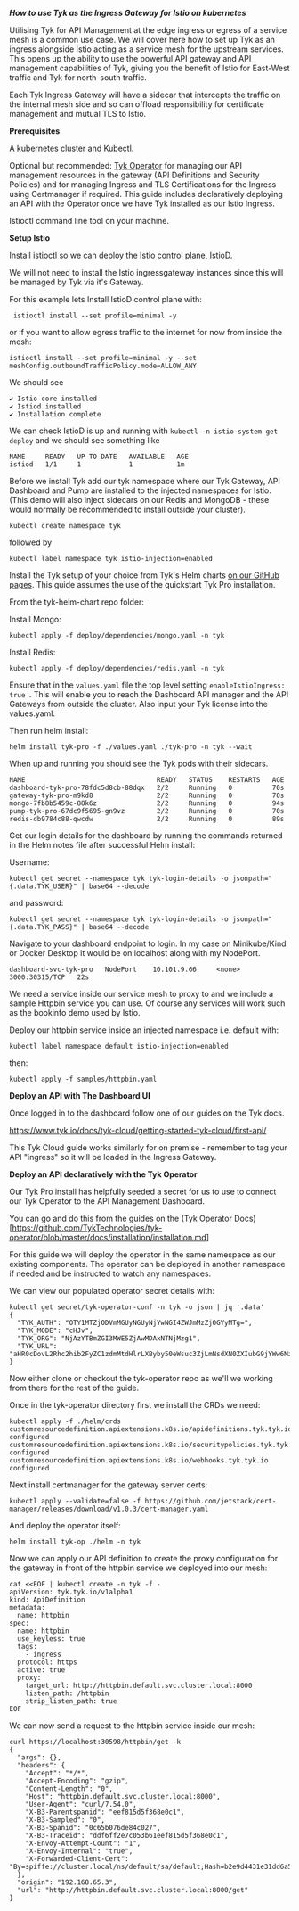 ***How to use Tyk as the Ingress Gateway for Istio on kubernetes***

Utilising Tyk for API Management at the edge ingress or egress of a service mesh is a common use case. We will cover here how to set up Tyk as an ingress alongside Istio acting as a service mesh for the upstream services. This opens up the ability to use the powerful API gateway and API management capabilities of Tyk, giving you the benefit of Istio for East-West traffic and Tyk for north-south traffic.

Each Tyk Ingress Gateway will have a sidecar that intercepts the traffic on the internal mesh side and so can offload responsibility for certificate management and mutual TLS to Istio.  

**Prerequisites**

A kubernetes cluster and Kubectl. 

Optional but recommended:
[Tyk Operator](https://github.com/TykTechnologies/tyk-operator) for managing our API management resources in the gateway (API Definitions and Security Policies) and for managing Ingress and TLS Certifications for the Ingress using Certmanager if required. This guide includes declaratively deploying an API with the Operator once we have Tyk installed as our Istio Ingress.

Istioctl command line tool on your machine.

**Setup Istio**

Install istioctl so we can deploy the Istio control plane, IstioD. 

We will not need to install the Istio ingressgateway instances since this will be managed by Tyk via it's Gateway.

For this example lets Install IstioD control plane with:

```
 istioctl install --set profile=minimal -y
 ```
 
or if you want to allow egress traffic to the internet for now from inside the mesh:

```
istioctl install --set profile=minimal -y --set meshConfig.outboundTrafficPolicy.mode=ALLOW_ANY
```

We should see 
```
✔ Istio core installed
✔ Istiod installed
✔ Installation complete
```

We can check IstioD is up and running with `kubectl -n istio-system get deploy` and we should see something like 
```
NAME     READY   UP-TO-DATE   AVAILABLE   AGE
istiod   1/1     1            1           1m
```

Before we install Tyk add our tyk namespace where our Tyk Gateway, API Dashboard and Pump are installed to the injected namespaces for Istio. (This demo will also inject sidecars on our Redis and MongoDB - these would normally be recommended to install outside your cluster).

```
kubectl create namespace tyk
```
followed by
```
kubectl label namespace tyk istio-injection=enabled
```

Install the Tyk setup of your choice from Tyk's Helm charts [on our GitHub pages]( https://github.com/TykTechnologies/tyk-helm-chart). This guide assumes the use of the quickstart Tyk Pro installation.

From the tyk-helm-chart repo folder:

Install Mongo:
```
kubectl apply -f deploy/dependencies/mongo.yaml -n tyk
```
Install Redis:

```
kubectl apply -f deploy/dependencies/redis.yaml -n tyk
```

Ensure that in the `values.yaml` file the top level setting `enableIstioIngress: true `. This will enable you to reach the Dashboard API manager and the API Gateways from outside the cluster. Also input your Tyk license into the values.yaml.

Then run helm install:

```
helm install tyk-pro -f ./values.yaml ./tyk-pro -n tyk --wait
```

When up and running you should see the Tyk pods with their sidecars.

```
NAME                                 READY   STATUS    RESTARTS   AGE
dashboard-tyk-pro-78fdc5d8cb-88dqx   2/2     Running   0          70s
gateway-tyk-pro-m9kd8                2/2     Running   0          70s
mongo-7fb8b5459c-88k6z               2/2     Running   0          94s
pump-tyk-pro-67dc9f5695-gn9vz        2/2     Running   0          70s
redis-db9784c88-qwcdw                2/2     Running   0          89s
```

Get our login details for the dashboard by running the commands returned in the Helm notes file after successful Helm install:

Username:
```
kubectl get secret --namespace tyk tyk-login-details -o jsonpath="{.data.TYK_USER}" | base64 --decode
```
and password:

```
kubectl get secret --namespace tyk tyk-login-details -o jsonpath="{.data.TYK_PASS}" | base64 --decode
```



Navigate to your dashboard endpoint to login. In my case on Minikube/Kind or Docker Desktop it would be on localhost along with my NodePort.

```
dashboard-svc-tyk-pro   NodePort    10.101.9.66     <none>        3000:30315/TCP   22s
```

We need a service inside our service mesh to proxy to and we include a sample Httpbin service you can use. Of course any services will work such as the bookinfo demo used by Istio.


Deploy our httpbin service inside an injected namespace i.e. default with:

```
kubectl label namespace default istio-injection=enabled
```
then:
```
kubectl apply -f samples/httpbin.yaml
```


**Deploy an API with The Dashboard UI**

Once logged in to the dashboard follow one of our guides on the Tyk docs. 

https://www.tyk.io/docs/tyk-cloud/getting-started-tyk-cloud/first-api/

This Tyk Cloud guide works similarly for on premise - remember to tag your API "ingress" so it will be loaded in the Ingress Gateway.

**Deploy an API declaratively with the Tyk Operator**

Our Tyk Pro install has helpfully seeded a secret for us to use to connect our Tyk Operator to the API Management Dashboard.

You can go and do this from the guides on the (Tyk Operator Docs)[https://github.com/TykTechnologies/tyk-operator/blob/master/docs/installation/installation.md]

For this guide we will deploy the operator in the same namespace as our existing components. The operator can be deployed in another namespace if needed and be instructed to watch any namespaces.

We can view our populated operator secret details with:

```
kubectl get secret/tyk-operator-conf -n tyk -o json | jq '.data'
{
  "TYK_AUTH": "OTY1MTZjODVmMGUyNGUyNjYwNGI4ZWJmMzZjOGYyMTg=",
  "TYK_MODE": "cHJv",
  "TYK_ORG": "NjAzYTBmZGI3MWE5ZjAwMDAxNTNjMzg1",
  "TYK_URL": "aHR0cDovL2Rhc2hib2FyZC1zdmMtdHlrLXByby50eWsuc3ZjLmNsdXN0ZXIubG9jYWw6MzAwMA=="
}
```

Now either clone or checkout the tyk-operator repo as we'll we working from there for the rest of the guide.

Once in the tyk-operator directory first we install the CRDs we need:

```
kubectl apply -f ./helm/crds
customresourcedefinition.apiextensions.k8s.io/apidefinitions.tyk.tyk.io configured
customresourcedefinition.apiextensions.k8s.io/securitypolicies.tyk.tyk.io configured
customresourcedefinition.apiextensions.k8s.io/webhooks.tyk.tyk.io configured
```

Next install certmanager for the gateway server certs:

```
kubectl apply --validate=false -f https://github.com/jetstack/cert-manager/releases/download/v1.0.3/cert-manager.yaml
```

And deploy the operator itself:

```
helm install tyk-op ./helm -n tyk
```

Now we can apply our API definition to create the proxy configuration for the gateway in front of the httpbin service we deployed into our mesh:

```
cat <<EOF | kubectl create -n tyk -f -
apiVersion: tyk.tyk.io/v1alpha1
kind: ApiDefinition
metadata:
  name: httpbin
spec:
  name: httpbin
  use_keyless: true
  tags:
    - ingress
  protocol: https
  active: true
  proxy:
    target_url: http://httpbin.default.svc.cluster.local:8000
    listen_path: /httpbin
    strip_listen_path: true
EOF
```


We can now send a request to the httpbin service inside our mesh:

```
curl https://localhost:30598/httpbin/get -k
{
  "args": {},
  "headers": {
    "Accept": "*/*",
    "Accept-Encoding": "gzip",
    "Content-Length": "0",
    "Host": "httpbin.default.svc.cluster.local:8000",
    "User-Agent": "curl/7.54.0",
    "X-B3-Parentspanid": "eef815d5f368e0c1",
    "X-B3-Sampled": "0",
    "X-B3-Spanid": "0c65b076de84c027",
    "X-B3-Traceid": "ddf6ff2e7c053b61eef815d5f368e0c1",
    "X-Envoy-Attempt-Count": "1",
    "X-Envoy-Internal": "true",
    "X-Forwarded-Client-Cert": "By=spiffe://cluster.local/ns/default/sa/default;Hash=b2e9d4431e31dd6a54d6a21c9cbcd5f0aa55d45f2ddcd5e8aae3ac7ea73ee66b;Subject=\"\";URI=spiffe://cluster.local/ns/tyk/sa/default"
  },
  "origin": "192.168.65.3",
  "url": "http://httpbin.default.svc.cluster.local:8000/get"
}
```












